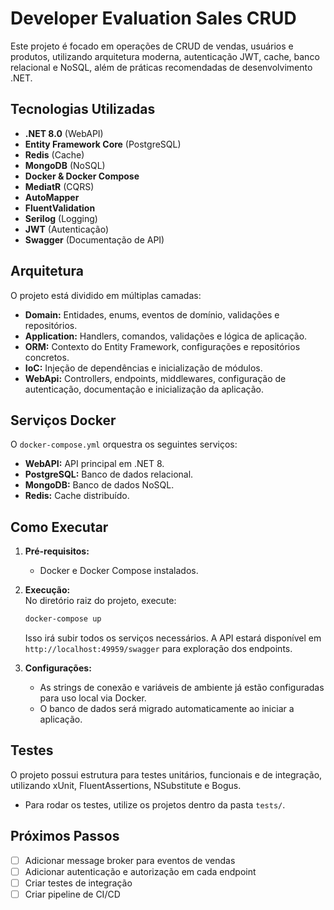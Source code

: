 # Developer Evaluation Sales CRUD

Este projeto é focado em operações de CRUD de vendas, usuários e produtos, utilizando arquitetura moderna, autenticação JWT, cache, banco relacional e NoSQL, além de práticas recomendadas de desenvolvimento .NET.

## Tecnologias Utilizadas

- **.NET 8.0** (WebAPI)
- **Entity Framework Core** (PostgreSQL)
- **Redis** (Cache)
- **MongoDB** (NoSQL)
- **Docker & Docker Compose**
- **MediatR** (CQRS)
- **AutoMapper**
- **FluentValidation**
- **Serilog** (Logging)
- **JWT** (Autenticação)
- **Swagger** (Documentação de API)

## Arquitetura

O projeto está dividido em múltiplas camadas:

- **Domain:** Entidades, enums, eventos de domínio, validações e repositórios.
- **Application:** Handlers, comandos, validações e lógica de aplicação.
- **ORM:** Contexto do Entity Framework, configurações e repositórios concretos.
- **IoC:** Injeção de dependências e inicialização de módulos.
- **WebApi:** Controllers, endpoints, middlewares, configuração de autenticação, documentação e inicialização da aplicação.

## Serviços Docker

O `docker-compose.yml` orquestra os seguintes serviços:

- **WebAPI:** API principal em .NET 8.
- **PostgreSQL:** Banco de dados relacional.
- **MongoDB:** Banco de dados NoSQL.
- **Redis:** Cache distribuído.

## Como Executar

1. **Pré-requisitos:**

   - Docker e Docker Compose instalados.

2. **Execução:**  
   No diretório raiz do projeto, execute:

   ```sh
   docker-compose up
   ```

   Isso irá subir todos os serviços necessários. A API estará disponível em `http://localhost:49959/swagger` para exploração dos endpoints.

3. **Configurações:**
   - As strings de conexão e variáveis de ambiente já estão configuradas para uso local via Docker.
   - O banco de dados será migrado automaticamente ao iniciar a aplicação.

## Testes

O projeto possui estrutura para testes unitários, funcionais e de integração, utilizando xUnit, FluentAssertions, NSubstitute e Bogus.

- Para rodar os testes, utilize os projetos dentro da pasta `tests/`.

## Próximos Passos

- [ ] Adicionar message broker para eventos de vendas
- [ ] Adicionar autenticação e autorização em cada endpoint
- [ ] Criar testes de integração
- [ ] Criar pipeline de CI/CD
